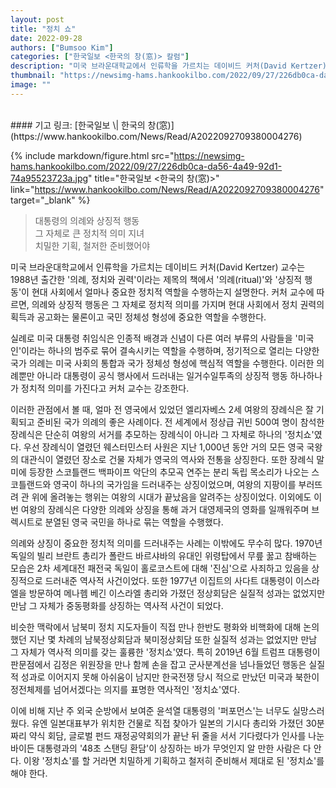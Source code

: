 ```yaml
---
layout: post
title: "정치 쇼"
date: 2022-09-28
authors: ["Bumsoo Kim"]
categories: ["한국일보 <한국의 창(窓)> 칼럼"]
description: "미국 브라운대학교에서 인류학을 가르치는 데이비드 커처(David Kertzer) 교수는 1988년 출간한 '의례, 정치와 권력'이라는 제목의 책에서 '의례(ritual)'와 '상징적 행동'이 현대 사회에서 얼마나 중요한 정치적 역할을 수행하는지 설명한다. 커처 교수에 따르면, 의례와 상징적 행동은 그 자체로 정치적 의미를 가지며 현대 사회에서 정치 권력의 획득과 공고화는 물론이고 국민 정체성 형성에 중요한 역할을 수행한다."
thumbnail: "https://newsimg-hams.hankookilbo.com/2022/09/27/226db0ca-da56-4a49-92d1-74a95523723a.jpg"
image: ""
---
```


<br>
#### 기고 링크: [한국일보 \| 한국의 창(窓)](https://www.hankookilbo.com/News/Read/A2022092709380004276)

{% include markdown/figure.html src="https://newsimg-hams.hankookilbo.com/2022/09/27/226db0ca-da56-4a49-92d1-74a95523723a.jpg" title="한국일보 <한국의 창(窓)>" link="https://www.hankookilbo.com/News/Read/A2022092709380004276" target="_blank" %}

> 대통령의 의례와 상징적 행동 <br> 그 자체로 큰 정치적 의미 지녀 <br> 치밀한 기획, 철저한 준비했어야

미국 브라운대학교에서 인류학을 가르치는 데이비드 커처(David Kertzer) 교수는 1988년 출간한 '의례, 정치와 권력'이라는 제목의 책에서 '의례(ritual)'와 '상징적 행동'이 현대 사회에서 얼마나 중요한 정치적 역할을 수행하는지 설명한다. 커처 교수에 따르면, 의례와 상징적 행동은 그 자체로 정치적 의미를 가지며 현대 사회에서 정치 권력의 획득과 공고화는 물론이고 국민 정체성 형성에 중요한 역할을 수행한다.

실례로 미국 대통령 취임식은 인종적 배경과 신념이 다른 여러 부류의 사람들을 '미국인'이라는 하나의 범주로 묶어 결속시키는 역할을 수행하며, 정기적으로 열리는 다양한 국가 의례는 미국 사회의 통합과 국가 정체성 형성에 핵심적 역할을 수행한다. 이러한 의례뿐만 아니라 대통령이 공식 행사에서 드러내는 일거수일투족의 상징적 행동 하나하나가 정치적 의미를 가진다고 커처 교수는 강조한다.

이러한 관점에서 볼 때, 얼마 전 영국에서 있었던 엘리자베스 2세 여왕의 장례식은 잘 기획되고 준비된 국가 의례의 좋은 사례이다. 전 세계에서 정상급 귀빈 500여 명이 참석한 장례식은 단순히 여왕의 서거를 추모하는 장례식이 아니라 그 자체로 하나의 '정치쇼'였다. 우선 장례식이 열렸던 웨스터민스터 사원은 지난 1,000년 동안 거의 모든 영국 국왕의 대관식이 열렸던 장소로 건물 자체가 영국의 역사와 전통을 상징한다. 또한 장례식 말미에 등장한 스코틀랜드 백파이프 악단의 추모곡 연주는 분리 독립 목소리가 나오는 스코틀랜드와 영국이 하나의 국가임을 드러내주는 상징이었으며, 여왕의 지팡이를 부러뜨려 관 위에 올려놓는 행위는 여왕의 시대가 끝났음을 알려주는 상징이었다. 이외에도 이번 여왕의 장례식은 다양한 의례와 상징을 통해 과거 대영제국의 영화를 일깨워주며 브렉시트로 분열된 영국 국민을 하나로 묶는 역할을 수행했다.

의례와 상징이 중요한 정치적 의미를 드러내주는 사례는 이밖에도 무수히 많다. 1970년 독일의 빌리 브란트 총리가 폴란드 바르샤바의 유대인 위령탑에서 무릎 꿇고 참배하는 모습은 2차 세계대전 패전국 독일이 홀로코스트에 대해 '진심'으로 사죄하고 있음을 상징적으로 드러내준 역사적 사건이었다. 또한 1977년 이집트의 사다트 대통령이 이스라엘을 방문하여 메나헴 베긴 이스라엘 총리와 가졌던 정상회담은 실질적 성과는 없었지만 만남 그 자체가 중동평화를 상징하는 역사적 사건이 되었다.

비슷한 맥락에서 남북미 정치 지도자들이 직접 만나 한반도 평화와 비핵화에 대해 논의했던 지난 몇 차례의 남북정상회담과 북미정상회담 또한 실질적 성과는 없었지만 만남 그 자체가 역사적 의미를 갖는 훌륭한 '정치쇼'였다. 특히 2019년 6월 트럼프 대통령이 판문점에서 김정은 위원장을 만나 함께 손을 잡고 군사분계선을 넘나들었던 행동은 실질적 성과로 이어지지 못해 아쉬움이 남지만 한국전쟁 당시 적으로 만났던 미국과 북한이 정전체제를 넘어서겠다는 의지를 표명한 역사적인 '정치쇼'였다.

이에 비해 지난 주 외국 순방에서 보여준 윤석열 대통령의 '퍼포먼스'는 너무도 실망스러웠다. 유엔 일본대표부가 위치한 건물로 직접 찾아가 일본의 기시다 총리와 가졌던 30분짜리 약식 회담, 글로벌 펀드 재정공약회의가 끝난 뒤 줄을 서서 기다렸다가 인사를 나눈 바이든 대통령과의 '48초 스탠딩 환담'이 상징하는 바가 무엇인지 알 만한 사람은 다 안다. 이왕 '정치쇼'를 할 거라면 치밀하게 기획하고 철저히 준비해서 제대로 된 '정치쇼'를 해야 한다.

<br>
